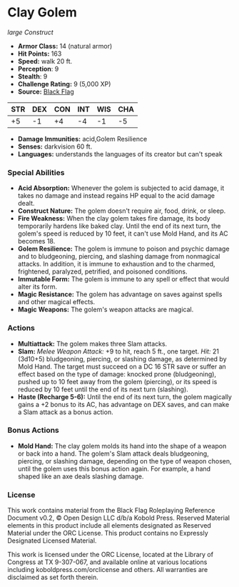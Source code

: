 # Clay Golem

*large* *Construct*

- **Armor Class:** 14 (natural armor)
- **Hit Points:** 163 
- **Speed:** walk 20 ft.
- **Perception**: 9
- **Stealth**: 9
- **Challenge Rating:** 9 (5,000 XP)
- **Source:** [Black Flag](https://koboldpress.com/kpstore/product/tovrpg-pg-mv/)

| STR | DEX | CON | INT | WIS | CHA |
| --- | --- | --- | --- | --- | --- |
| +5 | -1 | +4 | -4 | -1 | -5 |

- **Damage Immunities:** acid,Golem Resilience
- **Senses:** darkvision 60 ft.
- **Languages:** understands the languages of its creator but can't speak

### Special Abilities

- **Acid Absorption:** Whenever the golem is subjected to acid damage, it takes no damage and instead regains HP equal to the acid damage dealt.
- **Construct Nature:** The golem doesn't require air, food, drink, or sleep.
- **Fire Weakness:** When the clay golem takes fire damage, its body temporarily hardens like baked clay. Until the end of its next turn, the golem's speed is reduced by 10 feet, it can't use Mold Hand, and its AC becomes 18.
- **Golem Resilience:** The golem is immune to poison and psychic damage and to bludgeoning, piercing, and slashing damage from nonmagical attacks. In addition, it is immune to exhaustion and to the charmed, frightened, paralyzed, petrified, and poisoned conditions.
- **Immutable Form:** The golem is immune to any spell or effect that would alter its form.
- **Magic Resistance:** The golem has advantage on saves against spells and other magical effects.
- **Magic Weapons:** The golem's weapon attacks are magical.

### Actions

- **Multiattack:** The golem makes three Slam attacks.
- **Slam:** _Melee Weapon Attack:_ +9 to hit, reach 5 ft., one target. _Hit:_ 21 (3d10+5) bludgeoning, piercing, or slashing damage, as determined by Mold Hand. The target must succeed on a DC 16 STR save or suffer an effect based on the type of damage: knocked prone (bludgeoning), pushed up to 10 feet away from the golem (piercing), or its speed is reduced by 10 feet until the end of its next turn (slashing).
- **Haste (Recharge 5-6):** Until the end of its next turn, the golem magically gains a +2 bonus to its AC, has advantage on DEX saves, and can make a Slam attack as a bonus action.

### Bonus Actions

- **Mold Hand:** The clay golem molds its hand into the shape of a weapon or back into a hand. The golem's Slam attack deals bludgeoning, piercing, or slashing damage, depending on the type of weapon chosen, until the golem uses this bonus action again. For example, a hand shaped like an axe deals slashing damage.


### License

This work contains material from the Black Flag Roleplaying Reference Document v0.2, © Open Design LLC d/b/a Kobold Press. Reserved Material elements in this product include all elements designated as Reserved Material under the ORC License. This product contains no Expressly Designated Licensed Material.

This work is licensed under the ORC License, located at the Library of Congress at TX 9-307-067, and available online at various locations including koboldpress.com/orclicense and others. All warranties are disclaimed as set forth therein.
